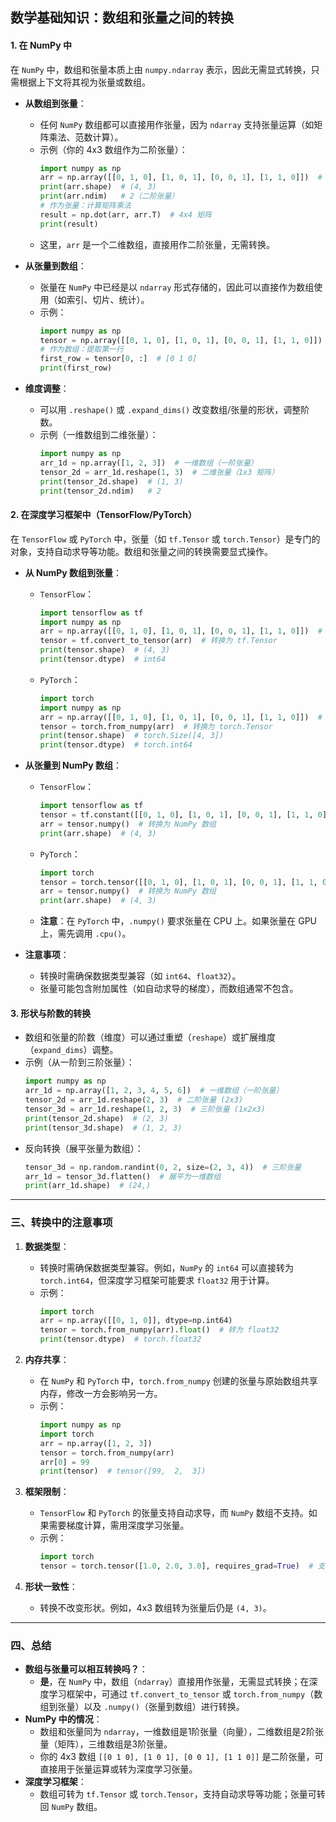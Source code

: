 ##  数学基础知识：数组和张量之间的转换

#### **1. 在 NumPy 中**
在 `NumPy` 中，数组和张量本质上由 `numpy.ndarray` 表示，因此无需显式转换，只需根据上下文将其视为张量或数组。

- **从数组到张量**：
  - 任何 `NumPy` 数组都可以直接用作张量，因为 `ndarray` 支持张量运算（如矩阵乘法、范数计算）。
  - 示例（你的 4x3 数组作为二阶张量）：
    ```python
    import numpy as np
    arr = np.array([[0, 1, 0], [1, 0, 1], [0, 0, 1], [1, 1, 0]])  # 二维数组
    print(arr.shape)  # (4, 3)
    print(arr.ndim)   # 2（二阶张量）
    # 作为张量：计算矩阵乘法
    result = np.dot(arr, arr.T)  # 4x4 矩阵
    print(result)
    ```
  - 这里，`arr` 是一个二维数组，直接用作二阶张量，无需转换。

- **从张量到数组**：
  - 张量在 `NumPy` 中已经是以 `ndarray` 形式存储的，因此可以直接作为数组使用（如索引、切片、统计）。
  - 示例：
    ```python
    import numpy as np
    tensor = np.array([[0, 1, 0], [1, 0, 1], [0, 0, 1], [1, 1, 0]])  # 二阶张量
    # 作为数组：提取第一行
    first_row = tensor[0, :]  # [0 1 0]
    print(first_row)
    ```

- **维度调整**：
  - 可以用 `.reshape()` 或 `.expand_dims()` 改变数组/张量的形状，调整阶数。
  - 示例（一维数组到二维张量）：
    ```python
    import numpy as np
    arr_1d = np.array([1, 2, 3])  # 一维数组（一阶张量）
    tensor_2d = arr_1d.reshape(1, 3)  # 二维张量（1x3 矩阵）
    print(tensor_2d.shape)  # (1, 3)
    print(tensor_2d.ndim)   # 2
    ```

#### **2. 在深度学习框架中（TensorFlow/PyTorch）**
在 `TensorFlow` 或 `PyTorch` 中，张量（如 `tf.Tensor` 或 `torch.Tensor`）是专门的对象，支持自动求导等功能。数组和张量之间的转换需要显式操作。

- **从 NumPy 数组到张量**：
  - `TensorFlow`：
    ```python
    import tensorflow as tf
    import numpy as np
    arr = np.array([[0, 1, 0], [1, 0, 1], [0, 0, 1], [1, 1, 0]])  # NumPy 数组
    tensor = tf.convert_to_tensor(arr)  # 转换为 tf.Tensor
    print(tensor.shape)  # (4, 3)
    print(tensor.dtype)  # int64
    ```
  - `PyTorch`：
    ```python
    import torch
    import numpy as np
    arr = np.array([[0, 1, 0], [1, 0, 1], [0, 0, 1], [1, 1, 0]])  # NumPy 数组
    tensor = torch.from_numpy(arr)  # 转换为 torch.Tensor
    print(tensor.shape)  # torch.Size([4, 3])
    print(tensor.dtype)  # torch.int64
    ```

- **从张量到 NumPy 数组**：
  - `TensorFlow`：
    ```python
    import tensorflow as tf
    tensor = tf.constant([[0, 1, 0], [1, 0, 1], [0, 0, 1], [1, 1, 0]])  # tf.Tensor
    arr = tensor.numpy()  # 转换为 NumPy 数组
    print(arr.shape)  # (4, 3)
    ```
  - `PyTorch`：
    ```python
    import torch
    tensor = torch.tensor([[0, 1, 0], [1, 0, 1], [0, 0, 1], [1, 1, 0]])  # torch.Tensor
    arr = tensor.numpy()  # 转换为 NumPy 数组
    print(arr.shape)  # (4, 3)
    ```
  - **注意**：在 `PyTorch` 中，`.numpy()` 要求张量在 CPU 上。如果张量在 GPU 上，需先调用 `.cpu()`。

- **注意事项**：
  - 转换时需确保数据类型兼容（如 `int64`、`float32`）。
  - 张量可能包含附加属性（如自动求导的梯度），而数组通常不包含。

#### **3. 形状与阶数的转换**
- 数组和张量的阶数（维度）可以通过重塑（`reshape`）或扩展维度（`expand_dims`）调整。
- 示例（从一阶到三阶张量）：
  ```python
  import numpy as np
  arr_1d = np.array([1, 2, 3, 4, 5, 6])  # 一维数组（一阶张量）
  tensor_2d = arr_1d.reshape(2, 3)  # 二阶张量 (2x3)
  tensor_3d = arr_1d.reshape(1, 2, 3)  # 三阶张量 (1x2x3)
  print(tensor_2d.shape)  # (2, 3)
  print(tensor_3d.shape)  # (1, 2, 3)
  ```
- 反向转换（展平张量为数组）：
  ```python
  tensor_3d = np.random.randint(0, 2, size=(2, 3, 4))  # 三阶张量
  arr_1d = tensor_3d.flatten()  # 展平为一维数组
  print(arr_1d.shape)  # (24,)
  ```

---

### **三、转换中的注意事项**
1. **数据类型**：
   - 转换时需确保数据类型兼容。例如，`NumPy` 的 `int64` 可以直接转为 `torch.int64`，但深度学习框架可能要求 `float32` 用于计算。
   - 示例：
     ```python
     import torch
     arr = np.array([[0, 1, 0]], dtype=np.int64)
     tensor = torch.from_numpy(arr).float()  # 转为 float32
     print(tensor.dtype)  # torch.float32
     ```

2. **内存共享**：
   - 在 `NumPy` 和 `PyTorch` 中，`torch.from_numpy` 创建的张量与原始数组共享内存，修改一方会影响另一方。
   - 示例：
     ```python
     import numpy as np
     import torch
     arr = np.array([1, 2, 3])
     tensor = torch.from_numpy(arr)
     arr[0] = 99
     print(tensor)  # tensor([99,  2,  3])
     ```

3. **框架限制**：
   - `TensorFlow` 和 `PyTorch` 的张量支持自动求导，而 `NumPy` 数组不支持。如果需要梯度计算，需用深度学习张量。
   - 示例：
     ```python
     import torch
     tensor = torch.tensor([1.0, 2.0, 3.0], requires_grad=True)  # 支持梯度
     ```

4. **形状一致性**：
   - 转换不改变形状。例如，4x3 数组转为张量后仍是 `(4, 3)`。

---

### **四、总结**
- **数组与张量可以相互转换吗？**：
  - **是**，在 `NumPy` 中，数组（`ndarray`）直接用作张量，无需显式转换；在深度学习框架中，可通过 `tf.convert_to_tensor` 或 `torch.from_numpy`（数组到张量）以及 `.numpy()`（张量到数组）进行转换。
- **NumPy 中的情况**：
  - 数组和张量同为 `ndarray`，一维数组是1阶张量（向量），二维数组是2阶张量（矩阵），三维数组是3阶张量。
  - 你的 4x3 数组 `[[0 1 0], [1 0 1], [0 0 1], [1 1 0]]` 是二阶张量，可直接用于张量运算或转为深度学习张量。
- **深度学习框架**：
  - 数组可转为 `tf.Tensor` 或 `torch.Tensor`，支持自动求导等功能；张量可转回 `NumPy` 数组。


